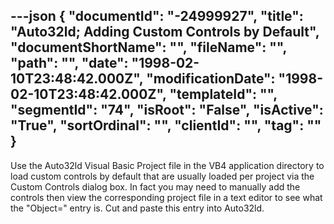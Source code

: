 ---json
{
  "documentId": "-24999927",
  "title": "Auto32ld; Adding Custom Controls by Default",
  "documentShortName": "",
  "fileName": "",
  "path": "",
  "date": "1998-02-10T23:48:42.000Z",
  "modificationDate": "1998-02-10T23:48:42.000Z",
  "templateId": "",
  "segmentId": "74",
  "isRoot": "False",
  "isActive": "True",
  "sortOrdinal": "",
  "clientId": "",
  "tag": ""
}
---

Use the Auto32ld Visual Basic Project file in the VB4 application directory to load custom controls by default that are usually loaded per project via the Custom Controls dialog box. In fact you may need to manually add the controls then view the corresponding project file in a text editor to see what the &quot;Object=&quot; entry is. Cut and paste this entry into Auto32ld.
